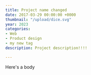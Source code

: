 ```yaml
---
title: Project name changed
date: 2017-03-29 00:00:00 +0000
thumbnail: "/upload/dice.svg"
year: 2023
categories:
- Web
- Product design
- my new tag
description: Project description!!!!

---
```

Here's a body